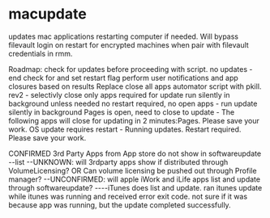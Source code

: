 # macupdate

updates mac applications restarting computer if needed. Will bypass filevault login on restart for encrypted machines when pair with filevault credentials in rmm.

Roadmap:
check for updates before proceeding with script.
  no updates - end
  check for and set restart flag
  perform user notifications and app closures based on results
Replace close all apps automator script with pkill.
  rev2 - selectivly close only apps required for update
run silently in background unless needed
  no restart required, no open apps - run update silently in background
  Pages is open, need to close to update - The following apps will close for updating in 2 minutes:Pages. Please save your work.
  OS update requires restart - Running updates. Restart required. Please save your work.


CONFIRMED
3rd Party Apps from App store do not show in softwareupdate --list
--UNKNOWN: will 3rdparty apps show if distributed through VolumeLicensing? OR Can volume licensing be pushed out through Profile manager?
--UNCONFIRMED: will apple iWork and iLife apps list and update through softwareupdate?
----iTunes does list and update. ran itunes update while itunes was running and received error exit code. not sure if it was because app was running, but the update completed successfully.
